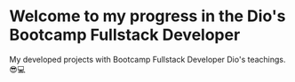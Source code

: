 # Welcome to my progress in the Dio's Bootcamp Fullstack Developer
My developed projects with Bootcamp Fullstack Developer Dio's teachings. 😎💻
